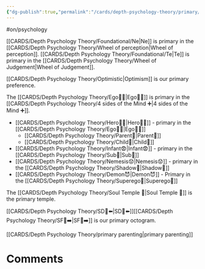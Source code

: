 ```yaml
---
{"dg-publish":true,"permalink":"/cards/depth-psychology-theory/primary/","created":"2023-04-07T19:01:04.580+02:00","updated":"2023-04-30T11:54:47.985+02:00"}
---
```


#on/psychology 

[[CARDS/Depth Psychology Theory/Foundational/Ne\|Ne]] is primary in the [[CARDS/Depth Psychology Theory/Wheel of perception\|Wheel of perception]].
[[CARDS/Depth Psychology Theory/Foundational/Te\|Te]] is primary in the [[CARDS/Depth Psychology Theory/Wheel of Judgement\|Wheel of Judgement]]. 

[[CARDS/Depth Psychology Theory/Optimistic\|Optimism]] is our primary preference. 

The [[CARDS/Depth Psychology Theory/Ego🙋‍♂️\|Ego🙋‍♂️]] is primary in the [[CARDS/Depth Psychology Theory/4 sides of the Mind ➕\|4 sides of the Mind ➕]]. 

- [[CARDS/Depth Psychology Theory/Hero🦸‍♂️\|Hero🦸‍♂️]] - primary in the [[CARDS/Depth Psychology Theory/Ego🙋‍♂️\|Ego🙋‍♂️]]
	- [[CARDS/Depth Psychology Theory/Parent🤨\|Parent🤨]]
	- [[CARDS/Depth Psychology Theory/Child👼\|Child👼]]
- [[CARDS/Depth Psychology Theory/Infant😨\|Infant😨]] - primary in the [[CARDS/Depth Psychology Theory/Sub🤸\|Sub🤸]]
- [[CARDS/Depth Psychology Theory/Nemesis😟\|Nemesis😟]] - primary in the [[CARDS/Depth Psychology Theory/Shadow👤\|Shadow👤]]
- [[CARDS/Depth Psychology Theory/Demon😈\|Demon😈]] - Primary in the [[CARDS/Depth Psychology Theory/Superego👹\|Superego👹]]

The [[CARDS/Depth Psychology Theory/Soul Temple 👥\|Soul Temple 👥]] is the primary temple.

[[CARDS/Depth Psychology Theory/SD🤸⬅️\|SD🤸⬅️]][[CARDS/Depth Psychology Theory/SF🤸➡️\|SF🤸➡️]] is our primary octogram. 

[[CARDS/Depth Psychology Theory/primary parenting\|primary parenting]]

# Comments 
<script src="https://utteranc.es/client.js"
        repo="Heart4sides/Comment_Section"
        issue-term="pathname"
        theme="gruvbox-dark"
        crossorigin="anonymous"
        async>
</script>